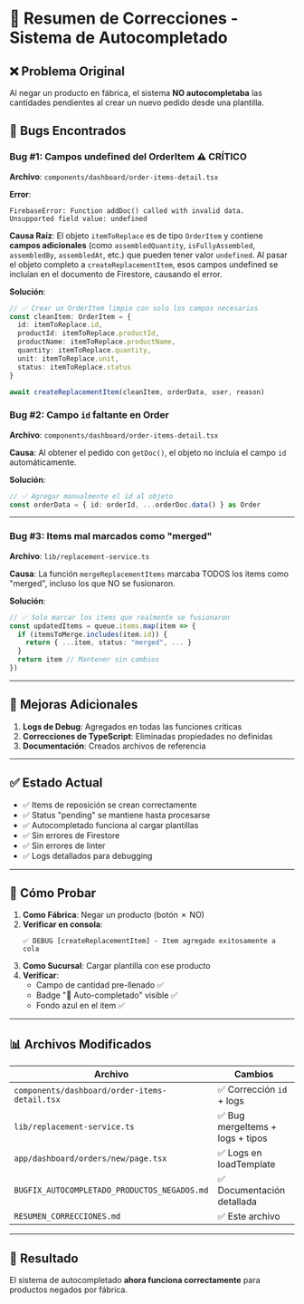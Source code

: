 # 🎯 Resumen de Correcciones - Sistema de Autocompletado

## ❌ Problema Original

Al negar un producto en fábrica, el sistema **NO autocompletaba** las cantidades pendientes al crear un nuevo pedido desde una plantilla.

## 🐛 Bugs Encontrados

### Bug #1: Campos undefined del OrderItem ⚠️ CRÍTICO
**Archivo**: `components/dashboard/order-items-detail.tsx`

**Error**:
```
FirebaseError: Function addDoc() called with invalid data. 
Unsupported field value: undefined
```

**Causa Raíz**: El objeto `itemToReplace` es de tipo `OrderItem` y contiene **campos adicionales** (como `assembledQuantity`, `isFullyAssembled`, `assembledBy`, `assembledAt`, etc.) que pueden tener valor `undefined`. Al pasar el objeto completo a `createReplacementItem`, esos campos undefined se incluían en el documento de Firestore, causando el error.

**Solución**:
```typescript
// ✅ Crear un OrderItem limpio con solo los campos necesarios
const cleanItem: OrderItem = {
  id: itemToReplace.id,
  productId: itemToReplace.productId,
  productName: itemToReplace.productName,
  quantity: itemToReplace.quantity,
  unit: itemToReplace.unit,
  status: itemToReplace.status
}

await createReplacementItem(cleanItem, orderData, user, reason)
```

### Bug #2: Campo `id` faltante en Order
**Archivo**: `components/dashboard/order-items-detail.tsx`

**Causa**: Al obtener el pedido con `getDoc()`, el objeto no incluía el campo `id` automáticamente.

**Solución**:
```typescript
// ✅ Agregar manualmente el id al objeto
const orderData = { id: orderId, ...orderDoc.data() } as Order
```

---

### Bug #3: Items mal marcados como "merged"
**Archivo**: `lib/replacement-service.ts`

**Causa**: La función `mergeReplacementItems` marcaba TODOS los items como "merged", incluso los que NO se fusionaron.

**Solución**:
```typescript
// ✅ Solo marcar los items que realmente se fusionaron
const updatedItems = queue.items.map(item => {
  if (itemsToMerge.includes(item.id)) {
    return { ...item, status: "merged", ... }
  }
  return item // Mantener sin cambios
})
```

---

## 📝 Mejoras Adicionales

1. **Logs de Debug**: Agregados en todas las funciones críticas
2. **Correcciones de TypeScript**: Eliminadas propiedades no definidas
3. **Documentación**: Creados archivos de referencia

---

## ✅ Estado Actual

- ✅ Items de reposición se crean correctamente
- ✅ Status "pending" se mantiene hasta procesarse
- ✅ Autocompletado funciona al cargar plantillas
- ✅ Sin errores de Firestore
- ✅ Sin errores de linter
- ✅ Logs detallados para debugging

---

## 🧪 Cómo Probar

1. **Como Fábrica**: Negar un producto (botón ✗ NO)
2. **Verificar en consola**:
   ```
   ✅ DEBUG [createReplacementItem] - Item agregado exitosamente a cola
   ```
3. **Como Sucursal**: Cargar plantilla con ese producto
4. **Verificar**:
   - Campo de cantidad pre-llenado ✅
   - Badge "🔄 Auto-completado" visible ✅
   - Fondo azul en el item ✅

---

## 📊 Archivos Modificados

| Archivo | Cambios |
|---------|---------|
| `components/dashboard/order-items-detail.tsx` | ✅ Corrección `id` + logs |
| `lib/replacement-service.ts` | ✅ Bug mergeItems + logs + tipos |
| `app/dashboard/orders/new/page.tsx` | ✅ Logs en loadTemplate |
| `BUGFIX_AUTOCOMPLETADO_PRODUCTOS_NEGADOS.md` | ✅ Documentación detallada |
| `RESUMEN_CORRECCIONES.md` | ✅ Este archivo |

---

## 🎉 Resultado

El sistema de autocompletado **ahora funciona correctamente** para productos negados por fábrica.

